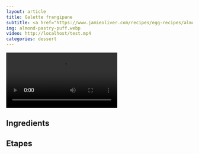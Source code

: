 ```yaml
---
layout: article
title: Galette frangipane
subtitle: <a href="https://www.jamieoliver.com/recipes/egg-recipes/almond-pastry-puff/">https://www.jamieoliver.com/recipes/egg-recipes/almond-pastry-puff/</a>
img: almond-pastry-puff.webp
video: http://localhost/test.mp4
categories: dessert
---
```


<div class="body">
  <div class="video">
    <video id="player" controls>
        <source src="{{ page.video }}" type="video/mp4">
    </video>
  </div>
  <h2>Ingredients</h2>
  <h2>Etapes</h2>
</div>
